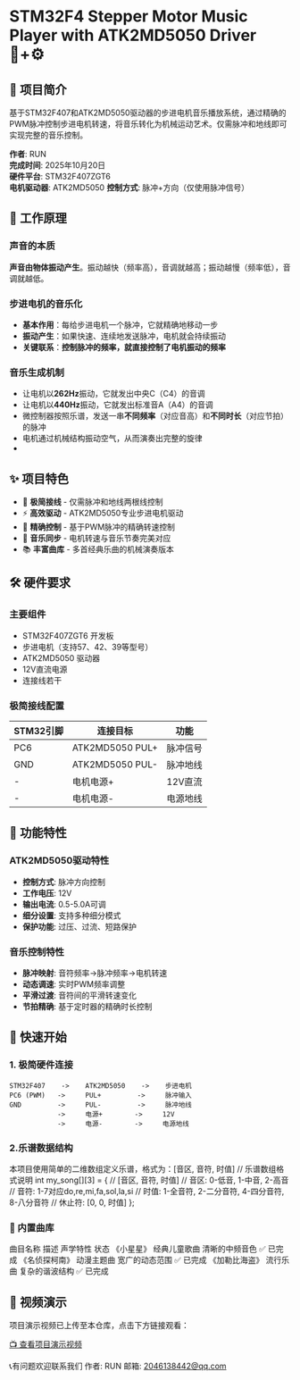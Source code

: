 
# STM32F4 Stepper Motor Music Player with ATK2MD5050 Driver 🎵+⚙️

## 📖 项目简介

基于STM32F407和ATK2MD5050驱动器的步进电机音乐播放系统，通过精确的PWM脉冲控制步进电机转速，将音乐转化为机械运动艺术。仅需脉冲和地线即可实现完整的音乐控制。

**作者**: RUN  
**完成时间**: 2025年10月20日  
**硬件平台**: STM32F407ZGT6  
**电机驱动器**: ATK2MD5050 
**控制方式**: 脉冲+方向（仅使用脉冲信号）

## 🎯 工作原理

### 声音的本质
**声音由物体振动产生**。振动越快（频率高），音调就越高；振动越慢（频率低），音调就越低。

### 步进电机的音乐化
- **基本作用**：每给步进电机一个脉冲，它就精确地移动一步
- **振动产生**：如果快速、连续地发送脉冲，电机就会持续振动
- **关键联系**：**控制脉冲的频率，就直接控制了电机振动的频率**

### 音乐生成机制
- 让电机以**262Hz**振动，它就发出中央C（C4）的音调
- 让电机以**440Hz**振动，它就发出标准音A（A4）的音调
- 微控制器按照乐谱，发送一串**不同频率**（对应音高）和**不同时长**（对应节拍）的脉冲
- 电机通过机械结构振动空气，从而演奏出完整的旋律
- 
## ✨ 项目特色

- 🎼 **极简接线** - 仅需脉冲和地线两根线控制
- ⚡ **高效驱动** - ATK2MD5050专业步进电机驱动
- 🎹 **精确控制** - 基于PWM脉冲的精确转速控制
- 🥁 **音乐同步** - 电机转速与音乐节奏完美对应
- 📚 **丰富曲库** - 多首经典乐曲的机械演奏版本

## 🛠️ 硬件要求

### 主要组件
- STM32F407ZGT6 开发板
- 步进电机（支持57、42、39等型号）
- ATK2MD5050 驱动器
- 12V直流电源
- 连接线若干

### 极简接线配置
| STM32引脚 | 连接目标 | 功能 |
|-----------|----------|------|
| PC6 | ATK2MD5050 PUL+ | 脉冲信号 |
| GND | ATK2MD5050 PUL- | 脉冲地线 |
| - | 电机电源+ | 12V直流 |
| - | 电机电源- | 电源地线 |

## 🎵 功能特性

### ATK2MD5050驱动特性
- **控制方式**: 脉冲方向控制
- **工作电压**: 12V
- **输出电流**: 0.5-5.0A可调
- **细分设置**: 支持多种细分模式
- **保护功能**: 过压、过流、短路保护

### 音乐控制特性
- **脉冲映射**: 音符频率→脉冲频率→电机转速
- **动态调速**: 实时PWM频率调整
- **平滑过渡**: 音符间的平滑转速变化
- **节拍精确**: 基于定时器的精确时长控制

## 🚀 快速开始

### 1. 极简硬件连接
```
STM32F407    ->    ATK2MD5050    ->    步进电机
PC6 (PWM)   ->     PUL+         ->     脉冲输入
GND         ->     PUL-         ->     脉冲地线
            ->     电源+        ->     12V
            ->     电源-        ->     电源地线
```
### 2.乐谱数据结构
本项目使用简单的二维数组定义乐谱，格式为：[音区, 音符, 时值]
// 乐谱数组格式说明
int my_song[][3] = {
    // [音区, 音符, 时值]
    // 音区: 0-低音, 1-中音, 2-高音  
    // 音符: 1-7对应do,re,mi,fa,sol,la,si
    // 时值: 1-全音符, 2-二分音符, 4-四分音符, 8-八分音符
    // 休止符: [0, 0, 时值]
};


### 🎼 内置曲库
曲目名称	描述	声学特性	状态
《小星星》	经典儿童歌曲	清晰的中频音色	✅ 已完成
《名侦探柯南》	动漫主题曲	宽广的动态范围	✅ 已完成
《加勒比海盗》	流行乐曲	复杂的谐波结构	✅ 已完成
## 🎥 视频演示

项目演示视频已上传至本仓库，点击下方链接观看：

[📺 查看项目演示视频](https://github.com/user-attachments/assets/34c0a0f2-838e-4edc-9924-fe2477487e99)


📞有问题欢迎联系我们
作者: RUN
邮箱: 2046138442@qq.com
